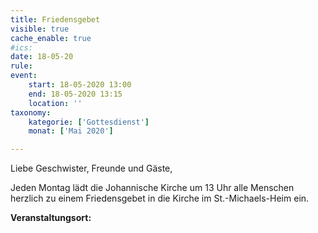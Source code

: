 ```yaml
---
title: Friedensgebet
visible: true
cache_enable: true
#ics: 
date: 18-05-20
rule: 
event:
	start: 18-05-2020 13:00
	end: 18-05-2020 13:15
	location: ''
taxonomy:
	kategorie: ['Gottesdienst']
	monat: ['Mai 2020']

---
```

Liebe Geschwister, Freunde und Gäste,

Jeden Montag lädt die Johannische Kirche um 13 Uhr alle Menschen herzlich zu einem Friedensgebet in die Kirche im St.-Michaels-Heim ein.



**Veranstaltungsort:** 

